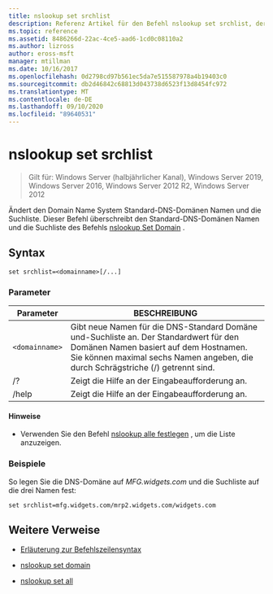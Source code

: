 ```yaml
---
title: nslookup set srchlist
description: Referenz Artikel für den Befehl nslookup set srchlist, der den Domain Name System Standard-DNS-Domänen Namen und die Suchliste ändert.
ms.topic: reference
ms.assetid: 8486266d-22ac-4ce5-aad6-1cd0c08110a2
ms.author: lizross
author: eross-msft
manager: mtillman
ms.date: 10/16/2017
ms.openlocfilehash: 0d2798cd97b561ec5da7e515587978a4b19403c0
ms.sourcegitcommit: db2d46842c68813d043738d6523f13d8454fc972
ms.translationtype: MT
ms.contentlocale: de-DE
ms.lasthandoff: 09/10/2020
ms.locfileid: "89640531"
---
```

# <a name="nslookup-set-srchlist"></a>nslookup set srchlist

> Gilt für: Windows Server (halbjährlicher Kanal), Windows Server 2019, Windows Server 2016, Windows Server 2012 R2, Windows Server 2012

Ändert den Domain Name System Standard-DNS-Domänen Namen und die Suchliste. Dieser Befehl überschreibt den Standard-DNS-Domänen Namen und die Suchliste des Befehls [nslookup Set Domain](nslookup-set-domain.md) .

## <a name="syntax"></a>Syntax

```
set srchlist=<domainname>[/...]
```

### <a name="parameters"></a>Parameter

| Parameter | BESCHREIBUNG |
| --------- | ----------- |
| `<domainname>` | Gibt neue Namen für die DNS-Standard Domäne und-Suchliste an. Der Standardwert für den Domänen Namen basiert auf dem Hostnamen. Sie können maximal sechs Namen angeben, die durch Schrägstriche (/) getrennt sind. |
| /? | Zeigt die Hilfe an der Eingabeaufforderung an. |
| /help | Zeigt die Hilfe an der Eingabeaufforderung an. |

#### <a name="remarks"></a>Hinweise

- Verwenden Sie den Befehl [nslookup alle festlegen](nslookup-set-all.md) , um die Liste anzuzeigen.

### <a name="examples"></a>Beispiele

So legen Sie die DNS-Domäne auf *MFG.widgets.com* und die Suchliste auf die drei Namen fest:

```
set srchlist=mfg.widgets.com/mrp2.widgets.com/widgets.com
```

## <a name="additional-references"></a>Weitere Verweise

- [Erläuterung zur Befehlszeilensyntax](command-line-syntax-key.md)

- [nslookup set domain](nslookup-set-domain.md)

- [nslookup set all](nslookup-set-all.md)
